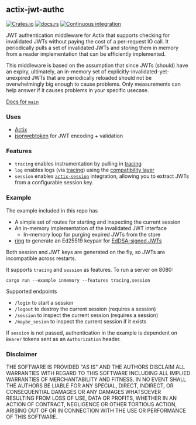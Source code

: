 ## actix-jwt-authc 
[![Crates.io](https://img.shields.io/crates/v/actix-jwt-authc.svg)](https://crates.io/crates/actix-jwt-authc)
[![docs.rs](https://img.shields.io/docsrs/actix-jwt-authc.svg?label=docs.rs)](https://crates.io/crates/actix-jwt-authc)
[![Continuous integration](https://github.com/lloydmeta/actix-jwt-authc/actions/workflows/ci.yaml/badge.svg)](https://github.com/lloydmeta/actix-jwt-authc/actions/workflows/ci.yaml)

JWT authentication middleware for Actix that supports checking for invalidated JWTs without paying the cost of a per-request
IO call. It periodically pulls a set of invalidated JWTs and storing them in memory from a reader implementation that 
can be efficiently implemented.

This middleware is based on the assumption that since JWTs (should) have an expiry, ultimately, an in-memory set of 
explicitly-invalidated-yet-unexpired JWTs that are periodically reloaded should not be overwhelmingly big enough to 
cause problems. Only measurements can help answer if it causes problems in your specific usecase.

[Docs for `main`](https://beachape.com/actix-jwt-authc/actix_jwt_authc)

### Uses
- [Actix](https://actix.rs)
- [jsonwebtoken](https://github.com/Keats/jsonwebtoken) for JWT encoding + validation

### Features

- `tracing` enables instrumentation by pulling in [tracing](https://github.com/tokio-rs/tracing)
- `log` enables logs (via [tracing](https://github.com/tokio-rs/tracing)) using the [compatibility layer](https://docs.rs/tracing-log/latest/tracing_log/#convert-tracing-events-to-logs)
- `session` enables [`actix-session`](https://crates.io/crates/actix-session) integration, allowing you to extract
  JWTs from a configurable session key.

### Example

The example included in this repo has

- A simple set of routes for starting and inspecting the current session
- An in-memory implementation of the invalidated JWT interface
  - In-memory loop for purging expired JWTs from the store
- [ring](https://github.com/briansmith/ring) to generate an Ed25519 keypair for [EdDSA-signed JWTs](https://www.scottbrady91.com/jose/jwts-which-signing-algorithm-should-i-use)

Both session and JWT keys are generated on the fly, so JWTs are incompatible across restarts.

It supports `tracing` and `session` as features. To run a server on 8080:

```shell
cargo run --example inmemory --features tracing,session
```

Supported endpoints

- `/login` to start a session
- `/logout` to destroy the current session (requires a session)
- `/session` to inspect the current session (requires a session)
- `/maybe_sesion` to inspect the current session if it exists

If `session` is not passed, authentication in the example is dependent on `Bearer` tokens sent as an `Authorization` header.

### Disclaimer

THE SOFTWARE IS PROVIDED "AS IS" AND THE AUTHORS DISCLAIM ALL WARRANTIES WITH REGARD TO THIS SOFTWARE INCLUDING ALL 
IMPLIED WARRANTIES OF MERCHANTABILITY AND FITNESS. IN NO EVENT SHALL THE AUTHORS BE LIABLE FOR ANY SPECIAL, DIRECT, 
INDIRECT, OR CONSEQUENTIAL DAMAGES OR ANY DAMAGES WHATSOEVER RESULTING FROM LOSS OF USE, DATA OR PROFITS, WHETHER IN AN 
ACTION OF CONTRACT, NEGLIGENCE OR OTHER TORTIOUS ACTION, ARISING OUT OF OR IN CONNECTION WITH THE USE OR PERFORMANCE OF 
THIS SOFTWARE.
